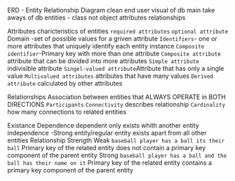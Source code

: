 ERD - Entity Relationship Diagram
    clean end user visual of db
    main take aways of db
        entities - class not object
        attributes
        relationships
    
Attributes
    charicteristics of entities
    `required attributes`
    `optional attribute`
    Domain -set of possible values for a griven attribute
    `Identifiers`- one or more attributes that uniquely identify each entity instance
    `Composite identifier`-Primary key with more than one attribute
    `Composite attribute` attribute that can be divided into more attributes
    `Simple attribute` indivisible attribute
    `Singel-valued attribute`Attribute that has only a single value
    `Multivalued attributes` attributes that have many values
    `Derived attribute` calculated by other attributes

Relationships
    Association between entities that ALWAYS OPERATE in BOTH DIRECTIONS
    `Participants`
    `Connectivity` describes relationship
    `Cardinality` how many connections to related entities

Existance Dependence
    dependent
        only exists whith another entity
    independence -Strong entity/regular entity
        exists apart from all other entities
Relationship Strength
    Weak `baseball player has a ball its their ball`
        Primary key of the related entity does not contain a primary key component of the parent entity
    Strong `baseball player has a ball and the ball has their name on it`
        Primary key of the related entity contains a primary key component of the parent entity

